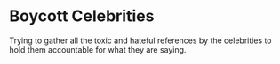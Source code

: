 # Boycott Celebrities

Trying to gather all the toxic and hateful references by the celebrities to hold them accountable for what they are saying.
